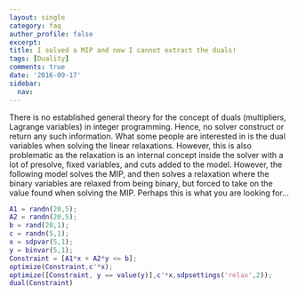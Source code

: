 ```yaml
---
layout: single
category: faq
author_profile: false
excerpt: 
title: I solved a MIP and now I cannot extract the duals!
tags: [Duality]
comments: true
date: '2016-09-17'
sidebar:
  nav:
---
```


There is no established general theory for the concept of duals (multipliers, Lagrange variables) in integer programming. Hence, no solver construct or return any such information. What some people are interested in is the dual variables when solving the linear relaxations. However, this is also problematic as the relaxation is an internal concept inside the solver with a lot of presolve, fixed variables, and cuts added to the model. However, the following model solves the MIP, and then solves a relaxation where the binary variables are relaxed from being binary, but forced to take on the value found when solving the MIP. Perhaps this is what you are looking for...

````matlab
A1 = randn(20,5);
A2 = randn(20,5);
b = rand(20,1);
c = randn(5,1);
x = sdpvar(5,1);
y = binvar(5,1);
Constraint = [A1*x + A2*y <= b];
optimize(Constraint,c'*x);
optimize([Constraint, y == value(y)],c'*x,sdpsettings('relax',2));
dual(Constraint)
````
